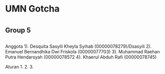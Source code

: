 # UMN Gotcha 
# <h2>Group 5<h2>

Anggota
1). Desquita Sasyili Kheyla Syihab (00000078279)/Dsasyili
2). Emanuel Bernandhika Dwi Friskola (00000077703)
3). Muhammad Raehan Putra Hendarsyah (00000078572
4). Khaerul Abduh Rafi (00000078745)

Aturan
1.
2.
3.

